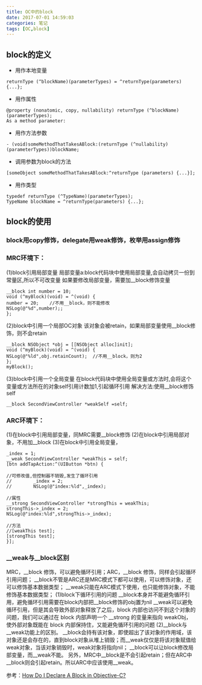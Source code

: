 ```yaml
---
title: OC中的block
date: 2017-07-01 14:59:03
categories: 笔记
tags: [OC,block]
---
```


## block的定义

* 用作本地变量
```
returnType (^blockName)(parameterTypes) = ^returnType(parameters) {...};
```
<!--more-->
* 用作属性
```
@property (nonatomic, copy, nullability) returnType (^blockName)(parameterTypes);
As a method parameter:
```

* 用作方法参数
```
- (void)someMethodThatTakesABlock:(returnType (^nullability)(parameterTypes))blockName;
```

* 调用参数为block的方法
```
[someObject someMethodThatTakesABlock:^returnType (parameters) {...}];
```

* 用作类型
```
typedef returnType (^TypeName)(parameterTypes);
TypeName blockName = ^returnType(parameters) {...};
```


## block的使用
### block用copy修饰，delegate用weak修饰，枚举用assign修饰
### MRC环境下：
(1)block引用局部变量
局部变量a:block代码块中使用局部变量,会自动拷贝一份到常量区,所以不可改变量
如果要修改局部变量，需要加__block修饰变量
```
__block int number = 10;
void (^myBlock)(void) = ^(void) {
number = 20;    //不用__block，则不能修改
NSLog(@"%d",number);;
};

```

 (2)block中引用一个局部OC对象
该对象会被retain，如果局部变量使用__block修饰，则不会retain
```
__block NSObject *obj = [[NSObject alloc]init];
void (^myBlock)(void) = ^(void) {
NSLog(@"%ld",obj.retainCount);  //不用__block，则为2
};
myBlock();
```

(3)block中引用一个全局变量
在block代码块中使用全局变量或方法时,会将这个变量或方法所在的对象self引用计数加1,引起循环引用
解决方法:使用__block修饰self
```
__block SecondViewController *weakSelf =self;
```

### ARC环境下：
(1)在block中引用局部变量，同MRC需要__block修饰
(2)在block中引用局部对象，不用加__block
(3)在block中引用全局变量，
```
_index = 1;
__weak SecondViewController *weakThis = self;
[btn addTapAction:^(UIButton *btn) {

//可修改值,但控制器不销毁,发生了循环引用
//        _index = 2;
//        NSLog(@"index:%ld",_index);

//属性
__strong SecondViewController *strongThis = weakThis;
strongThis->_index = 2;
NSLog(@"index:%ld",strongThis->_index);

//方法
//[weakThis test];
[strongThis test];
}];

```

### __weak与__block区别
MRC，__block 修饰，可以避免循环引用；ARC，__block 修饰，同样会引起循环引用问题；
__block不管是ARC还是MRC模式下都可以使用，可以修饰对象，还可以修饰基本数据类型；
__weak只能在ARC模式下使用，也只能修饰对象，不能修饰基本数据类型；
(1)block下循环引用的问题
__block本身并不能避免循环引用，避免循环引用需要在block内部把__block修饰的obj置为nil
__weak可以避免循环引用，但是其会导致外部对象释放了之后，block 内部也访问不到这个对象的问题，我们可以通过在 block 内部声明一个 __strong
的变量来指向 weakObj，使外部对象既能在 block 内部保持住，又能避免循环引用的问题
(2)__block与__weak功能上的区别。
__block会持有该对象，即使超出了该对象的作用域，该对象还是会存在的，直到block对象从堆上销毁；而__weak仅仅是将该对象赋值给weak对象，当该对象销毁时，weak对象将指向nil；
__block可以让block修改局部变量，而__weak不能。
另外，MRC中__block是不会引起retain；但在ARC中__block则会引起retain。所以ARC中应该使用__weak。

参考：[How Do I Declare A Block in Objective-C?](http://fuckingblocksyntax.com)

